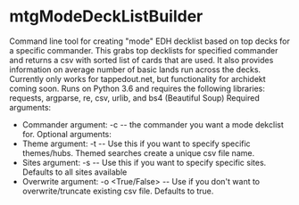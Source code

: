 # mtgModeDeckListBuilder
Command line tool for creating "mode" EDH decklist based on top decks for a specific commander. This grabs top decklists for specified commander and returns a csv with sorted list of cards that are used. It also provides information on average number of basic lands run across the decks. Currently only works for tappedout.net, but functionality for archidekt coming soon.
Runs on Python 3.6 and requires the following libraries: requests, argparse, re, csv, urlib, and bs4 (Beautiful Soup)
Required arguments:
  - Commander argument: -c <commander name in quotes> -- the commander you want a mode dekclist for.
Optional arguments:
  - Theme argument: -t <themes in quotes separated by spaces> -- Use this if you want to specify specific themes/hubs. Themed searches create a unique csv file name.
  - Sites argument: -s <sites in quotes separated by spaces> -- Use this if you want to specify specific sites. Defaults to all sites available
  - Overwrite argument: -o <True/False> -- Use if you don't want to overwrite/truncate existing csv file. Defaults to true. 
